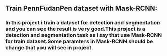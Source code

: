 <h2>Train PennFudanPen dataset with Mask-RCNN:</h2>
<h3>In this project i train a dataset for detection and segmentation and you can see the result is very good.This project is a detection and segmentation task as i say that use Mask-RCNN for train dataset.Some paramters in Mask-RCNN should be change that you will see in project.</h3>
